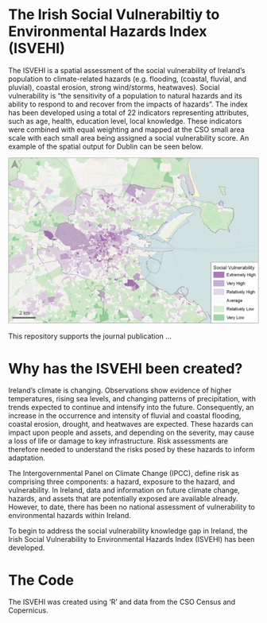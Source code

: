# The Irish Social Vulnerabiltiy to Environmental Hazards Index (ISVEHI)
The ISVEHI is a spatial assessment of the social vulnerability of Ireland’s population to climate-related hazards (e.g. flooding, (coastal, fluvial, and pluvial), coastal erosion, strong wind/storms, heatwaves). Social vulnerability is “the sensitivity of a population to natural hazards and its ability to respond to and recover from the impacts of hazards”.
The index has been developed using a total of 22 indicators representing attributes, such as age, health, education level, local knowledge. These indicators were combined with equal weighting and mapped at the CSO small area scale with each small area being assigned a social vulnerability score. An example of the spatial output for Dublin can be seen below.

<p align="center">
<img src="images/dublin.jpg" width="600">
</p>

This repository supports the journal publication …

# Why has the ISVEHI been created?
Ireland’s climate is changing. Observations show evidence of higher temperatures, rising sea levels, and changing patterns of precipitation, with trends expected to continue and intensify into the future. Consequently, an increase in the occurrence and intensity of fluvial and coastal flooding, coastal erosion, drought, and heatwaves are expected. 
These hazards can impact upon people and assets, and depending on the severity, may cause a loss of life or damage to key infrastructure. Risk assessments are therefore needed to understand the risks posed by these hazards to inform adaptation. 

The Intergovernmental Panel on Climate Change (IPCC), define risk as comprising three components: a hazard, exposure to the hazard, and vulnerability. In Ireland, data and information on future climate change, hazards, and assets that are potentially exposed are available already. However, to date, there has been no national assessment of vulnerability to environmental hazards within Ireland.   

To begin to address the social vulnerability knowledge gap in Ireland, the Irish Social Vulnerability to Environmental Hazards Index (ISVEHI) has been developed.

# The Code
The ISVEHI was created using ‘R’ and data from the CSO Census and Copernicus. 




 
 
